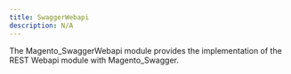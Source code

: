 ```yaml
---
title: SwaggerWebapi
description: N/A
---
```


The Magento_SwaggerWebapi module provides the implementation of the REST Webapi module with Magento_Swagger.
